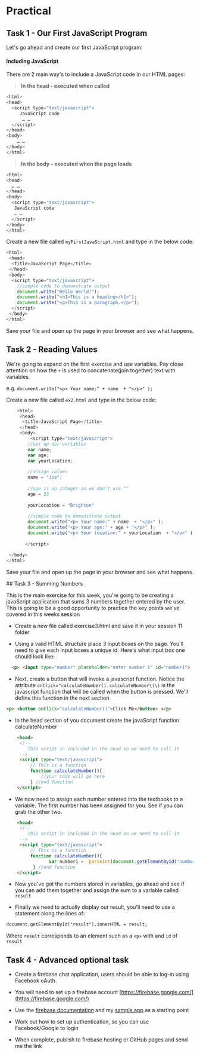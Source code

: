 # Practical

## Task 1 - Our First JavaScript Program

Let's go ahead and create our first JavaScript program:

#### Including JavaScript

There are 2 main way's to include a JavaScript code in our HTML pages:


> **In the head - executed when called** 

```javascript
<html>
<head>
  <script type="text/javascript">
     JavaScript code
      … …
  </script>
</head>
<body>
    … …
</body>
</html>
```


> **In the body - executed when the page loads** 

```javascript
<html>
<head>
  … …
</head>
<body>
  <script type="text/javascript">
   JavaScript code
   … …
  </script>
</body>
</html>
```
 

Create a new file called `myFirstJavaScript.html` and type in the below code:

```javascript
<html>
 <head>
  <title>JavaScript Page</title>
 </head>
 <body>
  <script type="text/javascript">
    //simple code to demonstrate output
    document.write("Hello World!");
    document.write("<h1>This is a heading</h1>");
    document.write("<p>This is a paragraph.</p>");
  </script>
 </body>
</html>
```

Save your file and open up the page in your browser and see what happens. 


## Task 2 -  Reading Values
We're going to expand on the first exercise and use variables. Pay close attention on how the  `+` is used to concatenate(join together) text with variables. 

e.g. `document.write("<p> Your name:" + name  + "</p>" );`

Create a new file called `ex2.html` and type in the below code:

```javascript
	<html>
	 <head>
	  <title>JavaScript Page</title>
	 </head>
	 <body>
		 <script type="text/javascript">
	    //set up our variables
	    var name;
	    var age;
	    var yourLocation;
	    
	    //assign values 
	    name = "Joe";
	    
	    //age is an integer so we don't use ""
	    age = 33
	    
	    yourLocation = "Brighton"
	 
	    //simple code to demonstrate output
	    document.write("<p> Your name:" + name  + "</p>" );
	    document.write("<p> Your age:" + age + "</p>" );
	    document.write("<p> Your location:" + yourLocation  + "</p>" );  
	   
	   </script>
   
 </body>
</html>

```


Save your file and open up the page in your browser and see what happens. 


## Task 3  - Summing Numbers

This is the main exercise for this week, you're going to be creating a javaScript application that sums 3 numbers together entered by the user. This is going to be a good opportunity to practice the key points we've covered in this weeks session

* Create a new file called exercise3.html and save it in your session 11 folder

* Using a valid HTML structure place 3 input boxes on the page. You'll need to give each input boxes a unique id. Here's what input box one should look like:

```html
  <p> <input type="number" placeholder="enter number 1" id="number1">  </p>   
```

* Next, create a button that will invoke a javascript function. Notice the attribute `onClick="calculateNumber()`. `calculateNumber\(\)` is the javascript function that will be called when the button is pressed. We'll define this function in the next section. 

```html
<p> <button onClick="calculateNumber()">Click Me</button> </p>     
```

* In the head section of you document create the javaScript function calculateNumber

```html
    <head>  
     <!--
        This script in included in the head so we need to call it
     -->
     <script type="text/javascript">
         // This is a function
         function calculateNumber(){
             //your code will go here
         } //end function 
    </script>
```

* We now need to assign each number entered into the textbooks to a variable. The first number has been assigned for you. See if you can grab the other two.

```html
    <head>  
     <!--
        This script in included in the head so we need to call it
     -->
     <script type="text/javascript">
         // This is a function
         function calculateNumber(){
                var number1 =  parseInt(document.getElementById("number1").value);
          } //end function 
    </script>
```

* Now you've got the numbers stored in variables, go ahead and see if you can add them together and assign the sum to a variable called `result`

* Finally we need to actually display our result, you'll need to use a statement along the lines of:

```html
document.getElementById("result").innerHTML = result;
```

Where `result` corresponds to an element such as a `<p>` with and `id` of `result`



## Task 4 - Advanced optional task

- Create a firebase chat application, users should be able to log-in using Facebook oAuth.

- You will need to set up a firebase account [https://firebase.google.com/](https://firebase.google.com/)

- Use the [firebase documentation](https://firebase.google.com/docs/) and my [sample app](https://github.com/joeappleton18/firebase_chat_app) as a starting point

- Work out how to set up authentication, so you can use Facebook/Google to login

- When complete, publish to firebase hosting or GitHub pages and send me the link